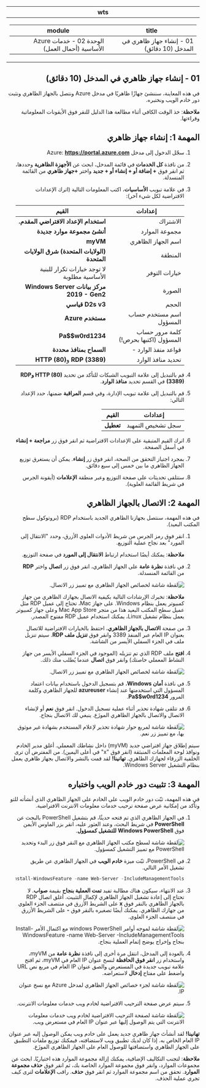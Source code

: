 ﻿<div id="readme" class="Box-body readme blob js-code-block-container p-5 p-xl-6 gist-border-0" dir="rtl">
    <article class="markdown-body entry-content container-lg" itemprop="text"><table>
  <thead>
  <tr>
  <th>wts</th>
  </tr>
  </thead>
  <tbody>
  <tr>
  <td><div><table>
  <thead>
  <tr>
  <th>title</th>
  <th>module</th>
  </tr>
  </thead>
  <tbody>
  <tr>
  <td><div>01 - إنشاء جهاز ظاهري في المدخل (10 دقائق)</div></td>
  <td><div>الوحدة 02 - خدمات Azure الأساسية (أحمال العمل)</div></td>
  </tr>
  </tbody>
</table>
</div></td>
  </tr>
  </tbody>
</table>
       
# 01 - إنشاء جهاز ظاهري في المدخل (10 دقائق)

في هذه المعاينة، سننشئ جهازًا ظاهريًا في مدخل Azure ونتصل بالجهاز الظاهري ونثبت دور خادم الويب ونختبره. 

**ملاحظة**: خذ الوقت الكافي أثناء مطالعة هذا الدليل للنقر فوق الأيقونات المعلوماتية وقراءتها. 

# المهمة 1: إنشاء جهاز ظاهري 
1. سجّل الدخول إلى مدخل Azure: **https://portal.azure.com**

3. من نافذة **كل الخدمات** في قائمة المدخل، ابحث عن **الأجهزة الظاهرية** وحددها، ثم انقر فوق **+ إضافة أو + إنشاء أو + جديد** واختر **+جهاز ظاهري** من القائمة المنسدلة.

4. في علامة تبويب **الأساسيات**، اكتب المعلومات التالية (اترك الإعدادات الافتراضية لكل شيء آخر):

    | إعدادات | القيم |
    |  -- | -- |
    | الاشتراك | **استخدام الإعداد الافتراضي المقدم.** |
    | مجموعة الموارد | **أنشئ مجموعة موارد جديدة** |
    | اسم الجهاز الظاهري | **myVM** |
    | المنطقة | **(الولايات المتحدة) شرق الولايات المتحدة**|
    | خيارات التوفر | لا توجد خيارات تكرار للبنية الأساسية مطلوبة|
    | الصورة | **مركز بيانات Windows Server 2019 - Gen2**|
    | الحجم | **D2s v3 قياسي**|
    | اسم مستخدم حساب المسؤول | **مستخدم Azure** |
    | كلمة مرور حساب المسؤول (اكتبها بحرص!) | **Pa$$w0rd1234**|
    | قواعد منفذ الوارد - | **السماح بمنافذ محددة**|
    | تحديد منافذ الوارد | **RDP (3389)** و**HTTP (80)**| 

5. قم بالتبديل إلى علامة التبويب الشبكات للتأكد من تحديد **HTTP (80) وRDP (3389)** في القسم تحديد **منافذ الوارد**.

6. قم بالتبديل إلى علامة تبويب الإدارة، وفي قسم **المراقبة** ضمنها، حدد الإعداد التالي:

    | إعدادات | القيم |
    | -- | -- |
    | سجل تشخيص التمهيد | **تعطيل**|

7. اترك القيم المتبقية على الإعدادات الافتراضية ثم انقر فوق زر **مراجعة + إنشاء** في أسفل الصفحة.

8. بمجرد اجتياز التحقق من الصحة، انقر فوق زر **إنشاء**. يمكن أن يستغرق توزيع الجهاز الظاهري ما بين خمس إلى سبع دقائق.

9. ستتلقى تحديثات على صفحة التوزيع وعبر منطقة **الإعلامات** (أيقونة الجرس في شريط القائمة العلوية).

# المهمة 2: الاتصال بالجهاز الظاهري

في هذه المهمة، سنتصل بجهازنا الظاهري الجديد باستخدام RDP (بروتوكول سطح المكتب البعيد). 

1. انقر فوق رمز الجرس من شريط الأدوات العلوي الأزرق، وحدد "الانتقال إلى المورد" بعد نجاح عملية التوزيع. 

    **ملاحظة**: يمكنك أيضًا استخدام ارتباط **الانتقال إلى المورد** في صفحة التوزيع. 

2. في نافذة **نظرة عامة** على الجهاز الظاهري، انقر فوق زر **اتصال** واختر **RDP** من القائمة المنسدلة.

    ![لقطة شاشة لخصائص الجهاز الظاهري مع تمييز زر الاتصال.](../images/0101.png)

    **ملاحظة**: تخبرك الإرشادات التالية بكيفية الاتصال بجهازك الظاهري من جهاز كمبيوتر يعمل بنظام Windows. على جهاز Mac، تحتاج إلى عميل RDP مثل عميل سطح المكتب البعيد هذا من متجر Mac App Store وعلى جهاز كمبيوتر يعمل بنظام تشغيل Linux، يمكنك استخدام عميل RDP مفتوح المصدر.

2. من صفحة **الاتصال بالجهاز الظاهري**، احتفظ بالخيارات الافتراضية للاتصال بعنوان IP العام عبر المنفذ 3389 وانقر فوق **تنزيل ملف RDP**. سيتم تنزيل ملف في الجزء السفلي الأيسر من الشاشة.

3. **افتح** ملف RDP الذي تم تنزيله (الموجود في الجزء السفلي الأيسر من جهاز النشاط المعملي خاصتك) وانقر فوق **اتصال** عندما يُطلب منك ذلك. 

    ![لقطة شاشة لخصائص الجهاز الظاهري مع تمييز زر الاتصال. ](../images/0102.png)

4. في نافذة **أمان Windows**، قم بتسجيل الدخول باستخدام بيانات اعتماد المسؤول التي استخدمتها عند إنشاء **azureuser** للجهاز الظاهري وكلمة المرور **Pa$$w0rd1234**. 

5. قد تتلقى شهادة تحذير أثناء عملية تسجيل الدخول. انقر فوق **نعم** أو لإنشاء الاتصال والاتصال بالجهاز الظاهري الموزَع. ينبغي لك الاتصال بنجاح.

    ![لقطة شاشة لمربع حوار شهادة تحذير لإعلام المستخدم بشهادة غير موثوق بها، مع تمييز زر نعم. ](../images/0104.png)

سيتم إطلاق جهاز افتراضي جديد (myVM) داخل نشاطك المعملي. أغلق مدير الخادم ونوافذ لوحة المعلمات المنبثقة (انقر فوق "x" في أعلى اليمين). من المفترض أن ترى الخلفية الزرقاء لجهازك الظاهري. **تهانينا!** لقد قمت بالنشر والاتصال بجهاز ظاهري يعمل بنظام التشغيل Windows Server. 

# المهمة 3: تثبيت دور خادم الويب واختباره

في هذه المهمة، ثبّت دور خادم الويب على الخادم على الجهاز الظاهري الذي أنشأته للتو وتأكد من إمكانية عرض صفحة ترحيب خدمات معلومات الانترنت الافتراضية. 

1. في الجهاز الظاهري الذي تم فتحه حديثًا، قم بتشغيل PowerShell بالبحث عن **PowerShell** في شريط البحث، وعند العثور عليه، انقر بزر الماوس الأيمن فوق **Windows PowerShell** **للتشغيل كمسؤول**.

    ![لقطة شاشة لسطح مكتب الجهاز الظاهري مع النقر فوق زر البدء وتحديد PowerShell مع تمييز التشغيل كمسؤول.](../images/0105.png)

2. في PowerShell، ثبّت ميزة **خادم الويب** في الجهاز الظاهري عن طريق تشغيل الأمر التالي. 

    ```PowerShell
    Install-WindowsFeature -name Web-Server -IncludeManagementTools
    ```
  
3. عند الانتهاء، سيكون هناك مطالبة تفيد **تمت العملية بنجاح** بقيمة **صواب**. لا تحتاج إلى إعادة تشغيل الجهاز الظاهري لإكمال التثبيت. أغلق اتصال RDP بالجهاز الظاهري بالنقر فوق **x** على الشريط الأزرق في منتصف الجزء العلوي من جهازك الظاهري. يمكنك أيضًا تصغيره بالنقر فوق **-** على الشريط الأزرق في منتصف الجزء العلوي.

    ![لقطة شاشة لموجه أوامر windows PowerShell مع اكتمال الأمر Install-WindowsFeature -name Web-Server -IncludeManagementTools بنجاح وإخراج يوضح إتمام العملية بنجاح.](../images/0106.png)

4. بالعودة إلى المدخل، انتقل مرة أخرى إلى نافذة **نظرة عامة** من myVM، واستخدام زر **انقر فوق الحافظة** لنسخ عنوان IP العام في myVM، ثم افتح علامة تبويب جديدة في المستعرض والصق عنوان IP العام في مربع نص URL واضغط على مفتاح **إدخال** لاستعراضه.

    ![لقطة شاشة لجزء خصائص الجهاز الظاهري لمدخل Azure مع نسخ عنوان IP.](../images/0107.png)

5. سيتم عرض صفحة الترحيب الافتراضية لخادم ويب خدمات معلومات الانترنت.

    ![لقطة شاشة لصفحة الترحيب الافتراضية لخادم ويب خدمات معلومات الانترنت التي يتم الوصول إليها عبر عنوان IP العام في مستعرض ويب.](../images/0108.png)

**تهانينا!** لقد أنشأتَ جهاز ظاهري جديد يعمل على خادم ويب يمكن الوصول إليه عبر عنوان IP العام الخاص به. إذا كان لديك تطبيق ويب لاستضافته، فيمكنك توزيع ملفات التطبيق على الجهاز الظاهري واستضافتها للوصول العام على الجهاز الظاهري الموزَع.


**ملاحظة**: لتجنب التكاليف الإضافية، يمكنك إزالة مجموعة الموارد هذه اختياريًا. ابحث عن مجموعات الموارد، وانقر فوق مجموعة الموارد الخاصة بك، ثم انقر فوق **حذف مجموعة الموارد**. تحقق من اسم مجموعة الموارد ثم انقر فوق **حذف**. راقب **الإعلامات** لترى كيف تجري عملية الحذف.
